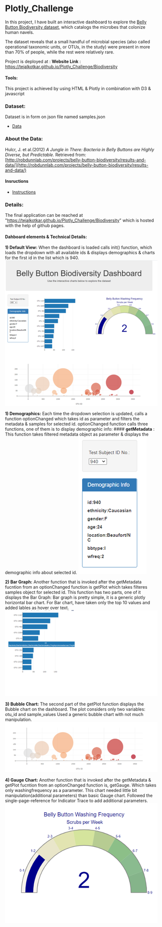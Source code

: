 # Plotly_Challenge

In this project, I have built an interactive dashboard to explore the [Belly Button Biodiversity dataset](http://robdunnlab.com/projects/belly-button-biodiversity/), which catalogs the microbes that colonize human navels.

The dataset reveals that a small handful of microbial species (also called operational taxonomic units, or OTUs, in the study) were present in more than 70% of people, while the rest were relatively rare.

Project is deployed at :
**Website Link** : https://tejalkotkar.github.io/Plotly_Challenge/Biodiversity

#### Tools:
This project is achieved by using HTML & Plotly in combination with D3 & javascript


### Dataset:
Dataset is in form on json file named samples.json 
* [Data](Biodiversity/samples.json)

### About the Data:

Hulcr, J. et al.(2012) _A Jungle in There: Bacteria in Belly Buttons are Highly Diverse, but Predictable_. Retrieved from: [http://robdunnlab.com/projects/belly-button-biodiversity/results-and-data/](http://robdunnlab.com/projects/belly-button-biodiversity/results-and-data/)

#### Insructions 
* [Instructions](Instructions/Instructions.md)

### Details:
The final application can be reached at "https://tejalkotkar.github.io/Plotly_Challenge/Biodiversity" which is hosted with the help of github pages.

#### Dahboard elements & Technical Details:

**1) Default View:** 
   When the dashboard is loaded calls init() function, which loads the dropdown with all available ids & displays demographics & charts for the first id in the list which is 940. 
   ![Dashboard](Images/Dashboard.PNG)

**1) Demographics:**
    Each time the dropdown selection is updated, calls a function optionChanged which takes id as parameter and filters the metadata & samples for selected id.
    optionChanged function calls three functions, one of them is to display demographic info:
    #### **getMetadata** : This function takes filtered metadata object as parameter & displays the demographic info about selected id.
    ![Demographics](Images/Demographic_Info.PNG)


**2) Bar Graph:**
    Another function that is invoked after the getMetadata fucntion from an optionChanged function is getPlot which takes filteres samples object for selected id.
    This function has two parts, one of it displays the Bar Graph:
    Bar graph is pretty simple, it is a generic plotly horizontal bar chart.
    For Bar chart, have taken only the top 10 values and added lables as hover over text.
    ![Bar Graph](Images/Bar_Graph.PNG)

**3) Bubble Chart:**
    The second part of the getPlot function displays the Bubble chart on the dashboard. The plot considers only two variables: otu_id and sample_values
    Used a generic bubble chart with not much manipulation.
    ![Bubble Chart](Images/Bubble_chart.PNG)

**4) Gauge Chart:**
    Another function that is invoked after the getMetadata & getPlot fucntion from an optionChanged function is, getGauge. Which takes only washingfrequency as a parameter.
    This chart needed little bit manipulation(additional parameters) than basic Gauge chart. Followed the single-page-reference for Indicator Trace to add additional parameters.
    ![Gauge_Chart](Images/Gauge_Chart.PNG)
